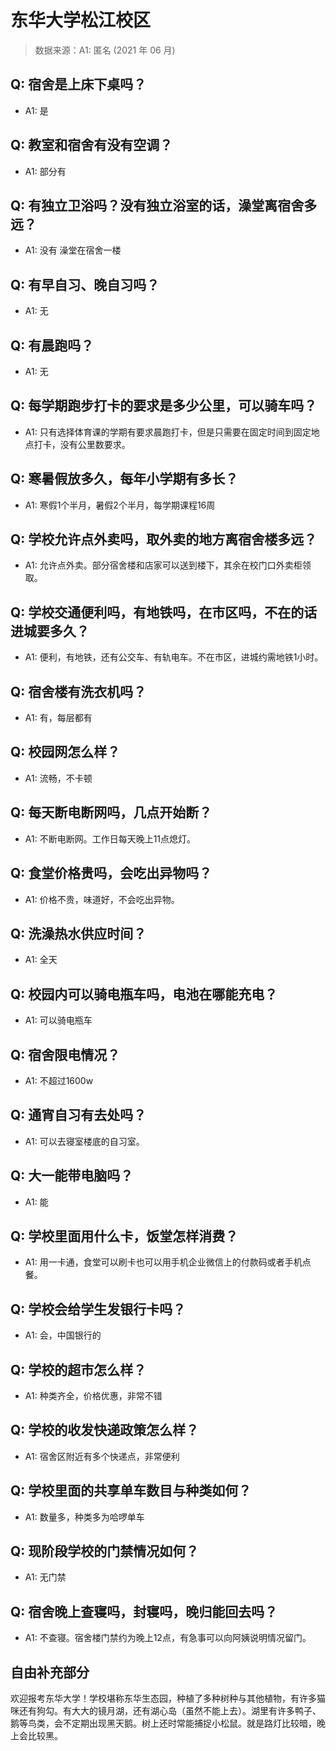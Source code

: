 # 东华大学松江校区

> 数据来源：A1: 匿名 (2021 年 06 月)

## Q: 宿舍是上床下桌吗？

- A1: 是

## Q: 教室和宿舍有没有空调？

- A1: 部分有

## Q: 有独立卫浴吗？没有独立浴室的话，澡堂离宿舍多远？

- A1: 没有 澡堂在宿舍一楼

## Q: 有早自习、晚自习吗？

- A1: 无

## Q: 有晨跑吗？

- A1: 无

## Q: 每学期跑步打卡的要求是多少公里，可以骑车吗？

- A1: 只有选择体育课的学期有要求晨跑打卡，但是只需要在固定时间到固定地点打卡，没有公里数要求。

## Q: 寒暑假放多久，每年小学期有多长？

- A1: 寒假1个半月，暑假2个半月，每学期课程16周

## Q: 学校允许点外卖吗，取外卖的地方离宿舍楼多远？

- A1: 允许点外卖。部分宿舍楼和店家可以送到楼下，其余在校门口外卖柜领取。

## Q: 学校交通便利吗，有地铁吗，在市区吗，不在的话进城要多久？

- A1: 便利，有地铁，还有公交车、有轨电车。不在市区，进城约需地铁1小时。

## Q: 宿舍楼有洗衣机吗？

- A1: 有，每层都有

## Q: 校园网怎么样？

- A1: 流畅，不卡顿

## Q: 每天断电断网吗，几点开始断？

- A1: 不断电断网。工作日每天晚上11点熄灯。

## Q: 食堂价格贵吗，会吃出异物吗？

- A1: 价格不贵，味道好，不会吃出异物。

## Q: 洗澡热水供应时间？

- A1: 全天

## Q: 校园内可以骑电瓶车吗，电池在哪能充电？

- A1: 可以骑电瓶车

## Q: 宿舍限电情况？

- A1: 不超过1600w

## Q: 通宵自习有去处吗？

- A1: 可以去寝室楼底的自习室。

## Q: 大一能带电脑吗？

- A1: 能

## Q: 学校里面用什么卡，饭堂怎样消费？

- A1: 用一卡通，食堂可以刷卡也可以用手机企业微信上的付款码或者手机点餐。

## Q: 学校会给学生发银行卡吗？

- A1: 会，中国银行的

## Q: 学校的超市怎么样？

- A1: 种类齐全，价格优惠，非常不错

## Q: 学校的收发快递政策怎么样？

- A1: 宿舍区附近有多个快递点，非常便利

## Q: 学校里面的共享单车数目与种类如何？

- A1: 数量多，种类多为哈啰单车

## Q: 现阶段学校的门禁情况如何？

- A1: 无门禁

## Q: 宿舍晚上查寝吗，封寝吗，晚归能回去吗？

- A1: 不查寝。宿舍楼门禁约为晚上12点，有急事可以向阿姨说明情况留门。

## 自由补充部分

欢迎报考东华大学！学校堪称东华生态园，种植了多种树种与其他植物，有许多猫咪还有狗勾。有大大的镜月湖，还有湖心岛（虽然不能上去）。湖里有许多鸭子、鹅等鸟类，会不定期出现黑天鹅。树上还时常能捕捉小松鼠。就是路灯比较暗，晚上会比较黑。
